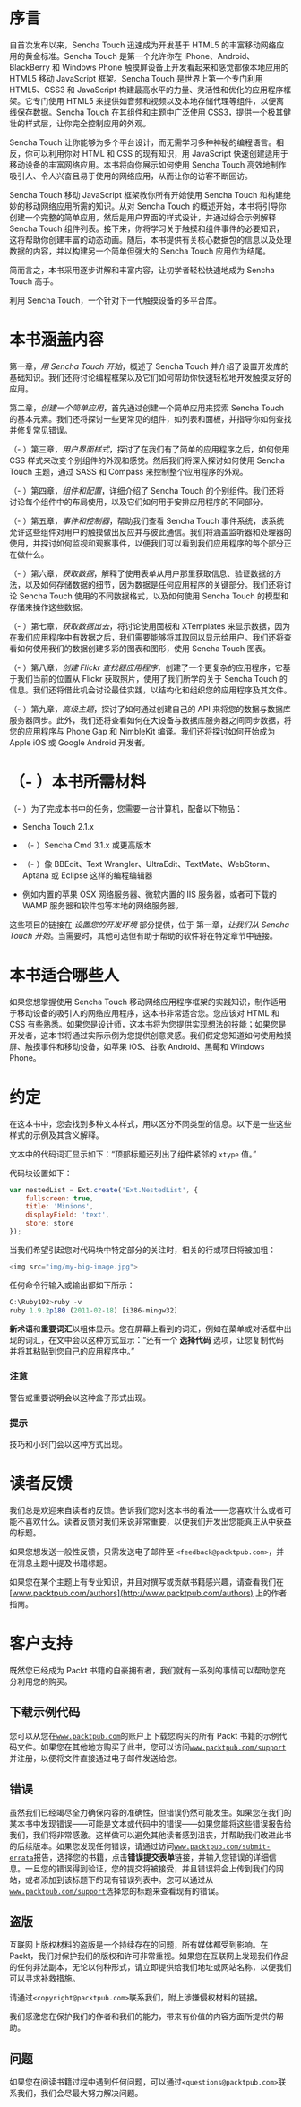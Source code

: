 # 序言

自首次发布以来，Sencha Touch 迅速成为开发基于 HTML5 的丰富移动网络应用的黄金标准。Sencha Touch 是第一个允许你在 iPhone、Android、BlackBerry 和 Windows Phone 触摸屏设备上开发看起来和感觉都像本地应用的 HTML5 移动 JavaScript 框架。Sencha Touch 是世界上第一个专门利用 HTML5、CSS3 和 JavaScript 构建最高水平的力量、灵活性和优化的应用程序框架。它专门使用 HTML5 来提供如音频和视频以及本地存储代理等组件，以便离线保存数据。Sencha Touch 在其组件和主题中广泛使用 CSS3，提供一个极其健壮的样式层，让你完全控制应用的外观。

Sencha Touch 让你能够为多个平台设计，而无需学习多种神秘的编程语言。相反，你可以利用你对 HTML 和 CSS 的现有知识，用 JavaScript 快速创建适用于移动设备的丰富网络应用。本书将向你展示如何使用 Sencha Touch 高效地制作吸引人、令人兴奋且易于使用的网络应用，从而让你的访客不断回访。

Sencha Touch 移动 JavaScript 框架教你所有开始使用 Sencha Touch 和构建绝妙的移动网络应用所需的知识。从对 Sencha Touch 的概述开始，本书将引导你创建一个完整的简单应用，然后是用户界面的样式设计，并通过综合示例解释 Sencha Touch 组件列表。接下来，你将学习关于触摸和组件事件的必要知识，这将帮助你创建丰富的动态动画。随后，本书提供有关核心数据包的信息以及处理数据的内容，并以构建另一个简单但强大的 Sencha Touch 应用作为结尾。

简而言之，本书采用逐步讲解和丰富内容，让初学者轻松快速地成为 Sencha Touch 高手。

利用 Sencha Touch，一个针对下一代触摸设备的多平台库。

# 本书涵盖内容

第一章，*用 Sencha Touch 开始*，概述了 Sencha Touch 并介绍了设置开发库的基础知识。我们还将讨论编程框架以及它们如何帮助你快速轻松地开发触摸友好的应用。

第二章，*创建一个简单应用*，首先通过创建一个简单应用来探索 Sencha Touch 的基本元素。我们还将探讨一些更常见的组件，如列表和面板，并指导你如何查找并修复常见错误。

（-   ）第三章，*用户界面样式*，探讨了在我们有了简单的应用程序之后，如何使用 CSS 样式来改变个别组件的外观和感觉。然后我们将深入探讨如何使用 Sencha Touch 主题，通过 SASS 和 Compass 来控制整个应用程序的外观。

（-   ）第四章，*组件和配置*，详细介绍了 Sencha Touch 的个别组件。我们还将讨论每个组件中的布局使用，以及它们如何用于安排应用程序的不同部分。

（-   ）第五章，*事件和控制器*，帮助我们查看 Sencha Touch 事件系统，该系统允许这些组件对用户的触摸做出反应并与彼此通信。我们将涵盖监听器和处理器的使用，并探讨如何监视和观察事件，以便我们可以看到我们应用程序的每个部分正在做什么。

（-   ）第六章，*获取数据*，解释了使用表单从用户那里获取信息、验证数据的方法，以及如何存储数据的细节，因为数据是任何应用程序的关键部分。我们还将讨论 Sencha Touch 使用的不同数据格式，以及如何使用 Sencha Touch 的模型和存储来操作这些数据。

（-   ）第七章，*获取数据出去*，将讨论使用面板和 XTemplates 来显示数据，因为在我们应用程序中有数据之后，我们需要能够将其取回以显示给用户。我们还将查看如何使用我们的数据创建多彩的图表和图形，使用 Sencha Touch 图表。

（-   ）第八章，*创建 Flickr 查找器应用程序*，创建了一个更复杂的应用程序，它基于我们当前的位置从 Flickr 获取照片，使用了我们所学的关于 Sencha Touch 的信息。我们还将借此机会讨论最佳实践，以结构化和组织您的应用程序及其文件。

（-   ）第九章，*高级主题*，探讨了如何通过创建自己的 API 来将您的数据与数据库服务器同步。此外，我们还将查看如何在大设备与数据库服务器之间同步数据，将您的应用程序与 Phone Gap 和 NimbleKit 编译。我们还将探讨如何开始成为 Apple iOS 或 Google Android 开发者。

# （-   ）本书所需材料

（-   ）为了完成本书中的任务，您需要一台计算机，配备以下物品：

+   Sencha Touch 2.1.x

+   （-   ）Sencha Cmd 3.1.x 或更高版本

+   （-   ）像 BBEdit、Text Wrangler、UltraEdit、TextMate、WebStorm、Aptana 或 Eclipse 这样的编程编辑器

+   例如内置的苹果 OSX 网络服务器、微软内置的 IIS 服务器，或者可下载的 WAMP 服务器和软件包等本地的网络服务器。

这些项目的链接在 *设置您的开发环境* 部分提供，位于 第一章，*让我们从 Sencha Touch 开始*。当需要时，其他可选但有助于帮助的软件将在特定章节中链接。

# 本书适合哪些人

如果您想掌握使用 Sencha Touch 移动网络应用程序框架的实践知识，制作适用于移动设备的吸引人的网络应用程序，这本书非常适合您。您应该对 HTML 和 CSS 有些熟悉。如果您是设计师，这本书将为您提供实现想法的技能；如果您是开发者，这本书将通过实际示例为您提供创意灵感。我们假定您知道如何使用触摸屏、触摸事件和移动设备，如苹果 iOS、谷歌 Android、黑莓和 Windows Phone。

# 约定

在这本书中，您会找到多种文本样式，用以区分不同类型的信息。以下是一些这些样式的示例及其含义解释。

文本中的代码词汇显示如下：“顶部标题还列出了组件紧邻的 `xtype` 值。”

代码块设置如下：

```js
var nestedList = Ext.create('Ext.NestedList', {
    fullscreen: true,
    title: 'Minions',
    displayField: 'text',
    store: store
});
```

当我们希望引起您对代码块中特定部分的关注时，相关的行或项目将被加粗：

```js
<img src="img/my-big-image.jpg">
```

任何命令行输入或输出都如下所示：

```js
C:\Ruby192>ruby -v
ruby 1.9.2p180 (2011-02-18) [i386-mingw32]

```

**新术语**和**重要词汇**以粗体显示。您在屏幕上看到的词汇，例如在菜单或对话框中出现的词汇，在文中会以这种方式显示：“还有一个 **选择代码** 选项，让您复制代码并将其粘贴到您自己的应用程序中。”

### 注意

警告或重要说明会以这种盒子形式出现。

### 提示

技巧和小窍门会以这种方式出现。

# 读者反馈

我们总是欢迎来自读者的反馈。告诉我们您对这本书的看法——您喜欢什么或者可能不喜欢什么。读者反馈对我们来说非常重要，以便我们开发出您能真正从中获益的标题。

如果您想发送一般性反馈，只需发送电子邮件至 `<feedback@packtpub.com>`，并在消息主题中提及书籍标题。

如果您在某个主题上有专业知识，并且对撰写或贡献书籍感兴趣，请查看我们在 [www.packtpub.com/authors](http://www.packtpub.com/authors) 上的作者指南。

# 客户支持

既然您已经成为 Packt 书籍的自豪拥有者，我们就有一系列的事情可以帮助您充分利用您的购买。

## 下载示例代码

您可以从您在[`www.packtpub.com`](http://www.packtpub.com)的账户上下载您购买的所有 Packt 书籍的示例代码文件。如果您在其他地方购买了此书，您可以访问[`www.packtpub.com/support`](http://www.packtpub.com/support)并注册，以便将文件直接通过电子邮件发送给您。

## 错误

虽然我们已经竭尽全力确保内容的准确性，但错误仍然可能发生。如果您在我们的某本书中发现错误——可能是文本或代码中的错误——如果您能将这些错误报告给我们，我们将非常感激。这样做可以避免其他读者感到沮丧，并帮助我们改进此书的后续版本。如果您发现任何错误，请通过访问[`www.packtpub.com/submit-errata`](http://www.packtpub.com/submit-errata)报告，选择您的书籍，点击**错误提交表单**链接，并输入您错误的详细信息。一旦您的错误得到验证，您的提交将被接受，并且错误将会上传到我们的网站，或者添加到该标题下的现有错误列表中。您可以通过从[`www.packtpub.com/support`](http://www.packtpub.com/support)选择您的标题来查看现有的错误。

## 盗版

互联网上版权材料的盗版是一个持续存在的问题，所有媒体都受到影响。在 Packt，我们对保护我们的版权和许可非常重视。如果您在互联网上发现我们作品的任何非法副本，无论以何种形式，请立即提供给我们地址或网站名称，以便我们可以寻求补救措施。

请通过`<copyright@packtpub.com>`联系我们，附上涉嫌侵权材料的链接。

我们感激您在保护我们的作者和我们的能力，带来有价值的内容方面所提供的帮助。

## 问题

如果您在阅读书籍过程中遇到任何问题，可以通过`<questions@packtpub.com>`联系我们，我们会尽最大努力解决问题。
